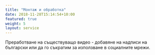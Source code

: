 ```yaml
---
title: "Монтаж и обработка"
date: 2018-11-28T15:14:54+10:00
featured: true
weight: 5
layout: service
---
```

Преработване на съществуващо видео - добавяне на надписи на български или да го съкратим за използване в социалните мрежи.